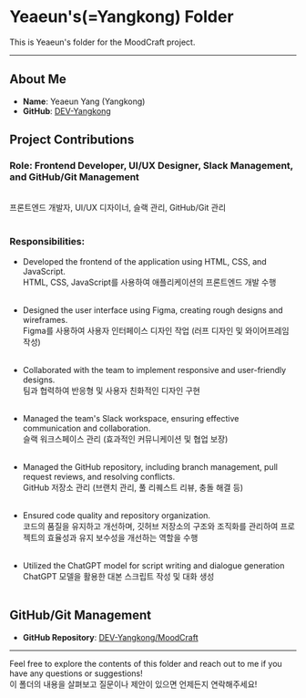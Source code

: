 # Yeaeun's(=Yangkong) Folder

This is Yeaeun's folder for the MoodCraft project.

---

## About Me

- **Name**: Yeaeun Yang (Yangkong)
- **GitHub**: [DEV-Yangkong](https://github.com/DEV-Yangkong)

## Project Contributions

### **Role**: Frontend Developer, UI/UX Designer, Slack Management, and GitHub/Git Management

<br/>프론트엔드 개발자, UI/UX 디자이너, 슬랙 관리, GitHub/Git 관리<br/><br/>

### **Responsibilities**:

- Developed the frontend of the application using HTML, CSS, and JavaScript.
  <br/>HTML, CSS, JavaScript를 사용하여 애플리케이션의 프론트엔드 개발 수행<br/><br/>

- Designed the user interface using Figma, creating rough designs and wireframes.
  <br/>Figma를 사용하여 사용자 인터페이스 디자인 작업 (러프 디자인 및 와이어프레임 작성)<br/><br/>

- Collaborated with the team to implement responsive and user-friendly designs.
  <br/>팀과 협력하여 반응형 및 사용자 친화적인 디자인 구현<br/><br/>

- Managed the team's Slack workspace, ensuring effective communication and collaboration.
  <br/>슬랙 워크스페이스 관리 (효과적인 커뮤니케이션 및 협업 보장)<br/><br/>

- Managed the GitHub repository, including branch management, pull request reviews, and resolving conflicts.
  <br/>GitHub 저장소 관리 (브랜치 관리, 풀 리퀘스트 리뷰, 충돌 해결 등)<br/><br/>

- Ensured code quality and repository organization.
  <br/>코드의 품질을 유지하고 개선하며, 깃허브 저장소의 구조와 조직화를 관리하여 프로젝트의 효율성과 유지 보수성을 개선하는 역할을 수행<br/><br/>

- Utilized the ChatGPT model for script writing and dialogue generation
  <br/>ChatGPT 모델을 활용한 대본 스크립트 작성 및 대화 생성<br/><br/>

## GitHub/Git Management

- **GitHub Repository**: [DEV-Yangkong/MoodCraft](https://github.com/DEV-Yangkong/MoodCraft)

---

Feel free to explore the contents of this folder and reach out to me if you have any questions or suggestions!
<br/>이 폴더의 내용을 살펴보고 질문이나 제안이 있으면 언제든지 연락해주세요!
